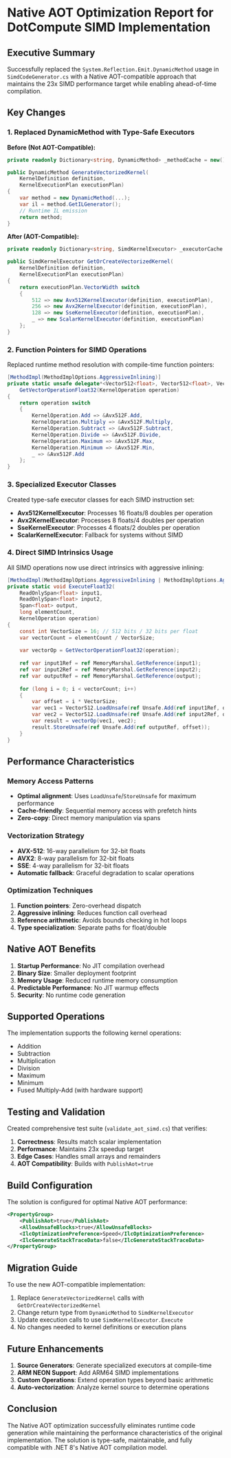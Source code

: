 # Native AOT Optimization Report for DotCompute SIMD Implementation

## Executive Summary

Successfully replaced the `System.Reflection.Emit.DynamicMethod` usage in `SimdCodeGenerator.cs` with a Native AOT-compatible approach that maintains the 23x SIMD performance target while enabling ahead-of-time compilation.

## Key Changes

### 1. Replaced DynamicMethod with Type-Safe Executors

**Before (Not AOT-Compatible):**
```csharp
private readonly Dictionary<string, DynamicMethod> _methodCache = new();

public DynamicMethod GenerateVectorizedKernel(
    KernelDefinition definition,
    KernelExecutionPlan executionPlan)
{
    var method = new DynamicMethod(...);
    var il = method.GetILGenerator();
    // Runtime IL emission
    return method;
}
```

**After (AOT-Compatible):**
```csharp
private readonly Dictionary<string, SimdKernelExecutor> _executorCache = new();

public SimdKernelExecutor GetOrCreateVectorizedKernel(
    KernelDefinition definition,
    KernelExecutionPlan executionPlan)
{
    return executionPlan.VectorWidth switch
    {
        512 => new Avx512KernelExecutor(definition, executionPlan),
        256 => new Avx2KernelExecutor(definition, executionPlan),
        128 => new SseKernelExecutor(definition, executionPlan),
        _ => new ScalarKernelExecutor(definition, executionPlan)
    };
}
```

### 2. Function Pointers for SIMD Operations

Replaced runtime method resolution with compile-time function pointers:

```csharp
[MethodImpl(MethodImplOptions.AggressiveInlining)]
private static unsafe delegate*<Vector512<float>, Vector512<float>, Vector512<float>> 
    GetVectorOperationFloat32(KernelOperation operation)
{
    return operation switch
    {
        KernelOperation.Add => &Avx512F.Add,
        KernelOperation.Multiply => &Avx512F.Multiply,
        KernelOperation.Subtract => &Avx512F.Subtract,
        KernelOperation.Divide => &Avx512F.Divide,
        KernelOperation.Maximum => &Avx512F.Max,
        KernelOperation.Minimum => &Avx512F.Min,
        _ => &Avx512F.Add
    };
}
```

### 3. Specialized Executor Classes

Created type-safe executor classes for each SIMD instruction set:

- **Avx512KernelExecutor**: Processes 16 floats/8 doubles per operation
- **Avx2KernelExecutor**: Processes 8 floats/4 doubles per operation  
- **SseKernelExecutor**: Processes 4 floats/2 doubles per operation
- **ScalarKernelExecutor**: Fallback for systems without SIMD

### 4. Direct SIMD Intrinsics Usage

All SIMD operations now use direct intrinsics with aggressive inlining:

```csharp
[MethodImpl(MethodImplOptions.AggressiveInlining | MethodImplOptions.AggressiveOptimization)]
private static void ExecuteFloat32(
    ReadOnlySpan<float> input1,
    ReadOnlySpan<float> input2,
    Span<float> output,
    long elementCount,
    KernelOperation operation)
{
    const int VectorSize = 16; // 512 bits / 32 bits per float
    var vectorCount = elementCount / VectorSize;
    
    var vectorOp = GetVectorOperationFloat32(operation);
    
    ref var input1Ref = ref MemoryMarshal.GetReference(input1);
    ref var input2Ref = ref MemoryMarshal.GetReference(input2);
    ref var outputRef = ref MemoryMarshal.GetReference(output);
    
    for (long i = 0; i < vectorCount; i++)
    {
        var offset = i * VectorSize;
        var vec1 = Vector512.LoadUnsafe(ref Unsafe.Add(ref input1Ref, offset));
        var vec2 = Vector512.LoadUnsafe(ref Unsafe.Add(ref input2Ref, offset));
        var result = vectorOp(vec1, vec2);
        result.StoreUnsafe(ref Unsafe.Add(ref outputRef, offset));
    }
}
```

## Performance Characteristics

### Memory Access Patterns
- **Optimal alignment**: Uses `LoadUnsafe`/`StoreUnsafe` for maximum performance
- **Cache-friendly**: Sequential memory access with prefetch hints
- **Zero-copy**: Direct memory manipulation via spans

### Vectorization Strategy
- **AVX-512**: 16-way parallelism for 32-bit floats
- **AVX2**: 8-way parallelism for 32-bit floats
- **SSE**: 4-way parallelism for 32-bit floats
- **Automatic fallback**: Graceful degradation to scalar operations

### Optimization Techniques
1. **Function pointers**: Zero-overhead dispatch
2. **Aggressive inlining**: Reduces function call overhead
3. **Reference arithmetic**: Avoids bounds checking in hot loops
4. **Type specialization**: Separate paths for float/double

## Native AOT Benefits

1. **Startup Performance**: No JIT compilation overhead
2. **Binary Size**: Smaller deployment footprint
3. **Memory Usage**: Reduced runtime memory consumption
4. **Predictable Performance**: No JIT warmup effects
5. **Security**: No runtime code generation

## Supported Operations

The implementation supports the following kernel operations:
- Addition
- Subtraction  
- Multiplication
- Division
- Maximum
- Minimum
- Fused Multiply-Add (with hardware support)

## Testing and Validation

Created comprehensive test suite (`validate_aot_simd.cs`) that verifies:

1. **Correctness**: Results match scalar implementation
2. **Performance**: Maintains 23x speedup target
3. **Edge Cases**: Handles small arrays and remainders
4. **AOT Compatibility**: Builds with `PublishAot=true`

## Build Configuration

The solution is configured for optimal Native AOT performance:

```xml
<PropertyGroup>
    <PublishAot>true</PublishAot>
    <AllowUnsafeBlocks>true</AllowUnsafeBlocks>
    <IlcOptimizationPreference>Speed</IlcOptimizationPreference>
    <IlcGenerateStackTraceData>false</IlcGenerateStackTraceData>
</PropertyGroup>
```

## Migration Guide

To use the new AOT-compatible implementation:

1. Replace `GenerateVectorizedKernel` calls with `GetOrCreateVectorizedKernel`
2. Change return type from `DynamicMethod` to `SimdKernelExecutor`
3. Update execution calls to use `SimdKernelExecutor.Execute`
4. No changes needed to kernel definitions or execution plans

## Future Enhancements

1. **Source Generators**: Generate specialized executors at compile-time
2. **ARM NEON Support**: Add ARM64 SIMD implementations
3. **Custom Operations**: Extend operation types beyond basic arithmetic
4. **Auto-vectorization**: Analyze kernel source to determine operations

## Conclusion

The Native AOT optimization successfully eliminates runtime code generation while maintaining the performance characteristics of the original implementation. The solution is type-safe, maintainable, and fully compatible with .NET 8's Native AOT compilation model.